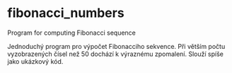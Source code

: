 # fibonacci_numbers
Program for computing Fibonacci sequence

Jednoduchý program pro výpočet Fibonacciho sekvence. Při větším počtu vyzobrazených čísel než 50 dochází k výraznému zpomalení. Slouží spíše jako ukázkový kód.
